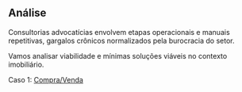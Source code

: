 ## Análise

Consultorias advocatícias envolvem etapas operacionais e manuais repetitivas, gargalos crônicos normalizados pela burocracia do setor.

Vamos analisar viabilidade e mínimas soluções viáveis no contexto imobiliário.

Caso 1: [Compra/Venda](./compra-venda/README.md)
